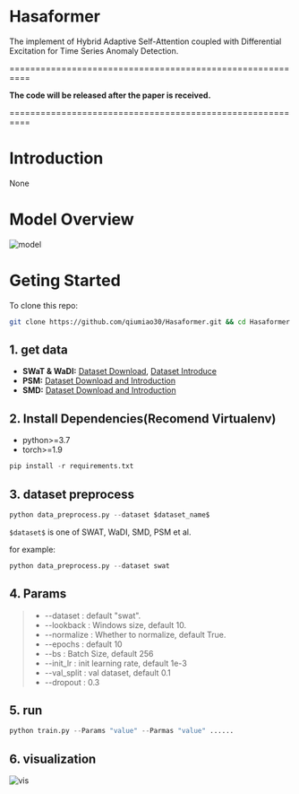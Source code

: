 # Hasaformer
The implement of Hybrid Adaptive Self-Attention coupled with Differential Excitation for Time Series Anomaly Detection.

==========================================================

**The code will be released after the paper is received.**

==========================================================


# Introduction

None

# Model Overview

![model]()

# Geting Started
To clone this repo:
```bash
git clone https://github.com/qiumiao30/Hasaformer.git && cd Hasaformer
```

## 1. get data

- **SWaT & WaDI:** [Dataset Download](https://itrust.sutd.edu.sg/itrust-labs_datasets/), [Dataset Introduce](https://itrust.sutd.edu.sg/itrust-labs-home/itrust-labs_swat/)
- **PSM:** [Dataset Download and Introduction](https://github.com/eBay/RANSynCoders/tree/main/data)
- **SMD:** [Dataset Download and Introduction](https://github.com/NetManAIOps/OmniAnomaly)

## 2. Install Dependencies(Recomend Virtualenv)

- python>=3.7
- torch>=1.9

```python
pip install -r requirements.txt
```

## 3. dataset preprocess

```python
python data_preprocess.py --dataset $dataset_name$
```
`$dataset$` is one of SWAT, WaDI, SMD, PSM et al.

for example:

```python
python data_preprocess.py --dataset swat
```

## 4. Params

> - --dataset :  default "swat".
> - --lookback : Windows size, default 10.
> - --normalize : Whether to normalize, default True.
> - --epochs : default 10
> - --bs : Batch Size, default 256
> - --init_lr : init learning rate, default 1e-3
> - --val_split : val dataset, default 0.1
> - --dropout : 0.3

## 5. run

```python
python train.py --Params "value" --Parmas "value" ......
```

## 6. visualization 
![vis]()

